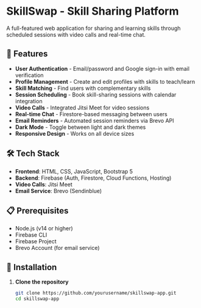 # SkillSwap - Skill Sharing Platform

A full-featured web application for sharing and learning skills through scheduled sessions with video calls and real-time chat.

## 🚀 Features

- **User Authentication** - Email/password and Google sign-in with email verification
- **Profile Management** - Create and edit profiles with skills to teach/learn
- **Skill Matching** - Find users with complementary skills
- **Session Scheduling** - Book skill-sharing sessions with calendar integration
- **Video Calls** - Integrated Jitsi Meet for video sessions
- **Real-time Chat** - Firestore-based messaging between users
- **Email Reminders** - Automated session reminders via Brevo API
- **Dark Mode** - Toggle between light and dark themes
- **Responsive Design** - Works on all device sizes

## 🛠️ Tech Stack

- **Frontend**: HTML, CSS, JavaScript, Bootstrap 5
- **Backend**: Firebase (Auth, Firestore, Cloud Functions, Hosting)
- **Video Calls**: Jitsi Meet
- **Email Service**: Brevo (Sendinblue)

## 📋 Prerequisites

- Node.js (v14 or higher)
- Firebase CLI
- Firebase Project
- Brevo Account (for email service)

## 🔧 Installation

1. **Clone the repository**
   ```bash
   git clone https://github.com/yourusername/skillswap-app.git
   cd skillswap-app

